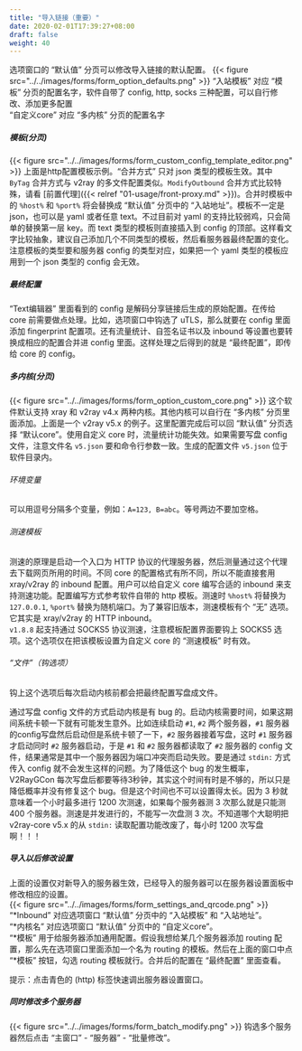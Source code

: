 ```yaml
---
title: "导入链接（重要）"
date: 2020-02-01T17:39:27+08:00
draft: false
weight: 40
---
```


选项窗口的 “默认值” 分页可以修改导入链接的默认配置。
{{< figure src="../../images/forms/form_option_defaults.png" >}}
“入站模板” 对应 “模板” 分页的配置名字，软件自带了 config, http, socks 三种配置，可以自行修改、添加更多配置  
“自定义core” 对应 “多内核” 分页的配置名字  

##### 模板(分页)
{{< figure src="../../images/forms/form_custom_config_template_editor.png" >}}
上面是http配置模板示例。“合并方式” 只对 json 类型的模板生效。其中 `ByTag` 合并方式与 v2ray 的多文件配置类似。`ModifyOutbound` 合并方式比较特殊，请看 [前置代理]({{< relref "01-usage/front-proxy.md" >}})。合并时模板中的 `%host%` 和 `%port%` 将会替换成 “默认值” 分页中的 “入站地址”。模板不一定是 json，也可以是 yaml 或者任意 text。不过目前对 yaml 的支持比较弱鸡，只会简单的替换第一层 key。而 text 类型的模板则直接插入到 config 的顶部。这样看文字比较抽象，建议自己添加几个不同类型的模板，然后看服务器最终配置的变化。注意模板的类型要和服务器 config 的类型对应，如果把一个 yaml 类型的模板应用到一个 json 类型的 config 会无效。  

##### 最终配置
“Text编辑器” 里面看到的 config 是解码分享链接后生成的原始配置。在传给 core 前需要做点处理。比如，选项窗口中钩选了 uTLS，那么就要在 config 里面添加 fingerprint 配置项。还有流量统计、自签名证书以及 inbound 等设置也要转换成相应的配置合并进 config 里面。这样处理之后得到的就是 “最终配置”，即传给 core 的 config。  

##### 多内核(分页)
{{< figure src="../../images/forms/form_option_custom_core.png" >}}
这个软件默认支持 xray 和 v2ray v4.x 两种内核。其他内核可以自行在 “多内核” 分页里面添加。上面是一个 v2ray v5.x 的例子。这里配置完成后可以回 “默认值” 分页选择 “默认core”。使用自定义 core 时，流量统计功能失效。如果需要写盘 config 文件，注意文件名 `v5.json` 要和命令行参数一致。生成的配置文件 `v5.json` 位于软件目录内。  

###### 环境变量
可以用逗号分隔多个变量，例如：`A=123, B=abc`。等号两边不要加空格。 
  
###### 测速模板
测速的原理是启动一个入口为 HTTP 协议的代理服务器，然后测量通过这个代理去下载网页所用的时间。不同 core 的配置格式有所不同，所以不能直接套用 xray/v2ray 的 inbound 配置。用户可以给自定义 core 编写合适的 inbound 来支持测速功能。配置编写方式参考软件自带的 http 模板。测速时 `%host%` 将替换为 `127.0.0.1`, `%port%` 替换为随机端口。为了兼容旧版本，测速模板有个 “无” 选项。它其实是 xray/v2ray 的 HTTP inbound。  
`v1.8.8` 起支持通过 SOCKS5 协议测速，注意模板配置界面要钩上 SOCKS5 选项。这个选项仅在把该模板设置为自定义 core 的 “测速模板” 时有效。  

###### “文件”（钩选项）
钩上这个选项后每次启动内核前都会把最终配置写盘成文件。  

通过写盘 config 文件的方式启动内核是有 bug 的。启动内核需要时间，如果这期间系统卡顿一下就有可能发生意外。比如连续启动 `#1`, `#2` 两个服务器，`#1` 服务器的config写盘然后启动但是系统卡顿了一下，`#2` 服务器接着写盘，这时 `#1` 服务器才启动同时 `#2` 服务器启动，于是 `#1` 和 `#2` 服务器都读取了 `#2` 服务器的 config 文件，结果通常是其中一个服务器因为端口冲突而启动失败。要是通过 `stdin:` 方式传入 config 就不会发生这样的问题。为了降低这个 bug 的发生概率，V2RayGCon 每次写盘后都要等待3秒钟，其实这个时间有时是不够的，所以只是降低概率并没有修复这个 bug。但是这个时间也不可以设置得太长。因为 3 秒就意味着一个小时最多进行 1200 次测速，如果每个服务器测 3 次那么就是只能测 400 个服务器。测速是并发进行的，不能写一次盘测 3 次。不知道哪个大聪明把 v2ray-core v5.x 的从 `stdin:` 读取配置功能改废了，每小时 1200 次写盘啊！！！  

##### 导入以后修改设置
上面的设置仅对新导入的服务器生效，已经导入的服务器可以在服务器设置面板中修改相应的设置。  
{{< figure src="../../images/forms/form_settings_and_qrcode.png" >}}
“*Inbound” 对应选项窗口 “默认值” 分页中的 “入站模板” 和 “入站地址”。  
“*内核名” 对应选项窗口 “默认值” 分页中的 “自定义core”。  
“*模板” 用于给服务器添加通用配置。假设我想给某几个服务器添加 routing 配置，那么先在选项窗口里面添加一个名为 routing 的模板。然后在上面的窗口中点 “*模板” 按钮，勾选 routing 模板就行。合并后的配置在 “最终配置” 里面查看。  

提示：点击青色的 (http) 标签快速调出服务器设置窗口。

##### 同时修改多个服务器
{{< figure src="../../images/forms/form_batch_modify.png" >}}
钩选多个服务器然后点击 “主窗口” - “服务器” - “批量修改”。 
